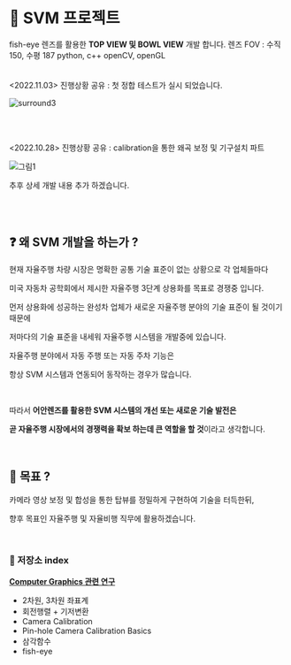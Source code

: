 # :car: SVM 프로젝트
fish-eye 렌즈를 활용한 **TOP VIEW 및 BOWL VIEW** 개발 합니다.
렌즈 FOV : 수직 150, 수평 187
python, c++ 
openCV, openGL
<br>
<br>
<br><2022.11.03> 진행상황 공유 : 첫 정합 테스트가 실시 되었습니다.

![surround3](https://user-images.githubusercontent.com/89068148/199689801-a9e7f260-26f1-452a-a1fe-f030cae9f403.jpg)

<br>

<br>

<2022.10.28> 진행상황 공유 : calibration을 통한 왜곡 보정 및 기구설치 파트

![그림1](https://user-images.githubusercontent.com/89068148/198588073-020692a1-3c87-4a12-8439-fc6851a12aa4.png)



추후 상세 개발 내용 추가 하겠습니다.

<br>

<br>

## :question: 왜 SVM 개발을 하는가 ?

 현재 자율주행  차량 시장은 명확한 공통 기술 표준이 없는 상황으로 각 업체들마다  

미국 자동차 공학회에서 제시한 자율주행 3단계   상용화를  목표로 경쟁중 입니다.  

먼저 상용화에  성공하는 완성차 업체가 새로운 자율주행 분야의   기술 표준이  될 것이기 때문에 

저마다의 기술 표준을 내세워 자율주행 시스템을 개발중에 있습니다. 

자율주행  분야에서 자동 주행 또는 자동 주차 기능은 

항상 SVM 시스템과 연동되어 동작하는 경우가 많습니다.  

<br>

따라서 **어안렌즈를 활용한 SVM 시스템의 개선 또는 새로운 기술 발전은**   

**곧 자율주행 시장에서의 경쟁력을 확보 하는데 큰 역할을 할 것**이라고 생각합니다.

<br>

## :running: 목표 ?

카메라 영상 보정 및 합성을 통한 탑뷰를 정밀하게 구현하여 기술을 터득한뒤, 

향후 목표인 자율주행 및 자율비행 직무에 활용하겠습니다.

<br>

### :rocket:  저장소 index

[**Computer Graphics 관련 연구**](https://github.com/windy825/SVM/tree/master/Computer%20Graphics)

- 2차원, 3차원 좌표계
- 회전행렬 + 기저변환
- Camera Calibration 
- Pin-hole Camera Calibration Basics
- 삼각함수
- fish-eye
